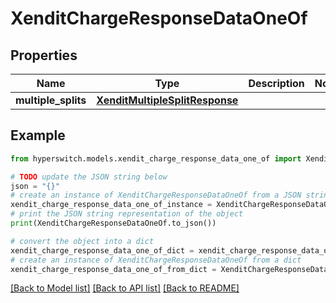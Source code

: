 # XenditChargeResponseDataOneOf


## Properties

Name | Type | Description | Notes
------------ | ------------- | ------------- | -------------
**multiple_splits** | [**XenditMultipleSplitResponse**](XenditMultipleSplitResponse.md) |  | 

## Example

```python
from hyperswitch.models.xendit_charge_response_data_one_of import XenditChargeResponseDataOneOf

# TODO update the JSON string below
json = "{}"
# create an instance of XenditChargeResponseDataOneOf from a JSON string
xendit_charge_response_data_one_of_instance = XenditChargeResponseDataOneOf.from_json(json)
# print the JSON string representation of the object
print(XenditChargeResponseDataOneOf.to_json())

# convert the object into a dict
xendit_charge_response_data_one_of_dict = xendit_charge_response_data_one_of_instance.to_dict()
# create an instance of XenditChargeResponseDataOneOf from a dict
xendit_charge_response_data_one_of_from_dict = XenditChargeResponseDataOneOf.from_dict(xendit_charge_response_data_one_of_dict)
```
[[Back to Model list]](../README.md#documentation-for-models) [[Back to API list]](../README.md#documentation-for-api-endpoints) [[Back to README]](../README.md)


